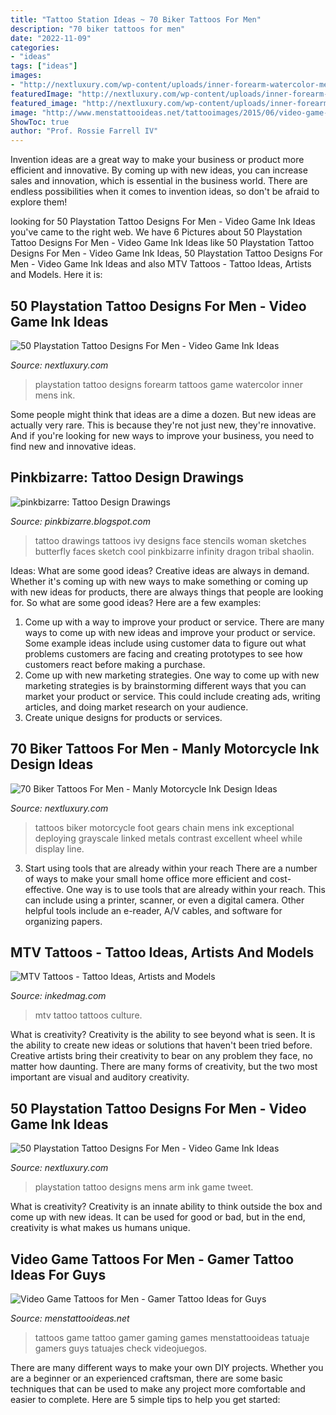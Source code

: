```yaml
---
title: "Tattoo Station Ideas ~ 70 Biker Tattoos For Men"
description: "70 biker tattoos for men"
date: "2022-11-09"
categories:
- "ideas"
tags: ["ideas"]
images:
- "http://nextluxury.com/wp-content/uploads/inner-forearm-watercolor-mens-tattoo-ideas-with-playstation-design.jpg"
featuredImage: "http://nextluxury.com/wp-content/uploads/inner-forearm-watercolor-mens-tattoo-ideas-with-playstation-design.jpg"
featured_image: "http://nextluxury.com/wp-content/uploads/inner-forearm-watercolor-mens-tattoo-ideas-with-playstation-design.jpg"
image: "http://www.menstattooideas.net/tattooimages/2015/06/video-game-tattoos-01.jpg?546b59"
ShowToc: true
author: "Prof. Rossie Farrell IV"
---
```



Invention ideas are a great way to make your business or product more efficient and innovative. By coming up with new ideas, you can increase sales and innovation, which is essential in the business world. There are endless possibilities when it comes to invention ideas, so don't be afraid to explore them!

	

		
looking for 50 Playstation Tattoo Designs For Men - Video Game Ink Ideas you've came to the right web. We have 6 Pictures about 50 Playstation Tattoo Designs For Men - Video Game Ink Ideas like 50 Playstation Tattoo Designs For Men - Video Game Ink Ideas, 50 Playstation Tattoo Designs For Men - Video Game Ink Ideas and also MTV Tattoos - Tattoo Ideas, Artists and Models. Here it is:
		
    
## 50 Playstation Tattoo Designs For Men - Video Game Ink Ideas

<img loading=lazy src="http://nextluxury.com/wp-content/uploads/inner-forearm-watercolor-mens-tattoo-ideas-with-playstation-design.jpg" onerror="this.onerror=null;this.src='https://tse4.mm.bing.net/th?id=OIP.AQuS2jZheyabccaqrQipoQHaHa&amp;pid=15.1';" alt="50 Playstation Tattoo Designs For Men - Video Game Ink Ideas">

_Source: nextluxury.com_

>playstation tattoo designs forearm tattoos game watercolor inner mens ink. 

	

Some people might think that ideas are a dime a dozen. But new ideas are actually very rare. This is because they're not just new, they're innovative. And if you're looking for new ways to improve your business, you need to find new and innovative ideas.

    
## Pinkbizarre: Tattoo Design Drawings

<img loading=lazy src="http://3.bp.blogspot.com/-Dvvome4E4MQ/Tjr2AIo2bpI/AAAAAAAAAus/3-H5uX-Ijps/s1600/ivy.jpg" onerror="this.onerror=null;this.src='https://tse3.mm.bing.net/th?id=OIP.I0OhJQRJ1hEdRtg7UpiqkQAAAA&amp;pid=15.1';" alt="pinkbizarre: Tattoo Design Drawings">

_Source: pinkbizarre.blogspot.com_

>tattoo drawings tattoos ivy designs face stencils woman sketches butterfly faces sketch cool pinkbizarre infinity dragon tribal shaolin. 

	

Ideas: What are some good ideas?
Creative ideas are always in demand. Whether it's coming up with new ways to make something or coming up with new ideas for products, there are always things that people are looking for. So what are some good ideas? Here are a few examples: 
1. Come up with a way to improve your product or service. There are many ways to come up with new ideas and improve your product or service. Some example ideas include using customer data to figure out what problems customers are facing and creating prototypes to see how customers react before making a purchase. 
2. Come up with new marketing strategies. One way to come up with new marketing strategies is by brainstorming different ways that you can market your product or service. This could include creating ads, writing articles, and doing market research on your audience. 
3. Create unique designs for products or services.

    
## 70 Biker Tattoos For Men - Manly Motorcycle Ink Design Ideas

<img loading=lazy src="http://nextluxury.com/wp-content/uploads/motorcycle-gears-biker-foot-tattoos-for-men.jpg" onerror="this.onerror=null;this.src='https://tse4.mm.bing.net/th?id=OIP.VxeyNo8iOeFjwZBRHbv1bAHaHa&amp;pid=15.1';" alt="70 Biker Tattoos For Men - Manly Motorcycle Ink Design Ideas">

_Source: nextluxury.com_

>tattoos biker motorcycle foot gears chain mens ink exceptional deploying grayscale linked metals contrast excellent wheel while display line. 

	

3) Start using tools that are already within your reach
There are a number of ways to make your small home office more efficient and cost-effective. One way is to use tools that are already within your reach. This can include using a printer, scanner, or even a digital camera. Other helpful tools include an e-reader, A/V cables, and software for organizing papers.

    
## MTV Tattoos - Tattoo Ideas, Artists And Models

<img loading=lazy src="https://www.inkedmag.com/.image/t_share/MTU5MDMyNjk2MTI0Mjg2NjEz/mtv_tattoo_feature.jpg" onerror="this.onerror=null;this.src='https://tse4.mm.bing.net/th?id=OIP.LVgIpEBY_BCkTDh74Xv_1QHaHa&amp;pid=15.1';" alt="MTV Tattoos - Tattoo Ideas, Artists and Models">

_Source: inkedmag.com_

>mtv tattoo tattoos culture. 

	

What is creativity?
Creativity is the ability to see beyond what is seen. It is the ability to create new ideas or solutions that haven't been tried before. Creative artists bring their creativity to bear on any problem they face, no matter how daunting. There are many forms of creativity, but the two most important are visual and auditory creativity.

    
## 50 Playstation Tattoo Designs For Men - Video Game Ink Ideas

<img loading=lazy src="http://nextluxury.com/wp-content/uploads/mens-playstation-tattoo-design-inspiration-on-arm.jpg" onerror="this.onerror=null;this.src='https://tse4.mm.bing.net/th?id=OIP.80XRkdsEXmOnyidIMR1VwgHaJQ&amp;pid=15.1';" alt="50 Playstation Tattoo Designs For Men - Video Game Ink Ideas">

_Source: nextluxury.com_

>playstation tattoo designs mens arm ink game tweet. 

	

What is creativity?
Creativity is an innate ability to think outside the box and come up with new ideas. It can be used for good or bad, but in the end, creativity is what makes us humans unique.

    
## Video Game Tattoos For Men - Gamer Tattoo Ideas For Guys

<img loading=lazy src="http://www.menstattooideas.net/tattooimages/2015/06/video-game-tattoos-01.jpg?546b59" onerror="this.onerror=null;this.src='https://tse1.mm.bing.net/th?id=OIP.hlZR0ihnO5gpT31Uw9pkBgHaOq&amp;pid=15.1';" alt="Video Game Tattoos for Men - Gamer Tattoo Ideas for Guys">

_Source: menstattooideas.net_

>tattoos game tattoo gamer gaming games menstattooideas tatuaje gamers guys tatuajes check videojuegos. 

	

There are many different ways to make your own DIY projects. Whether you are a beginner or an experienced craftsman, there are some basic techniques that can be used to make any project more comfortable and easier to complete. Here are 5 simple tips to help you get started:

